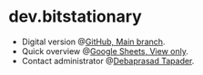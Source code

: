 # dev.bitstationary
+ Digital version @[GitHub, Main branch](https://github.com/openroot/dev.bitstationary/tree/main).
+ Quick overview @[Google Sheets, View only](https://docs.google.com/spreadsheets/d/1YBQr57ieDvFy2f1ntgqQHcu-QW1NnECDNRtexS8n7S0).
+ Contact administrator @[Debaprasad Tapader](https://github.com/openroot).
